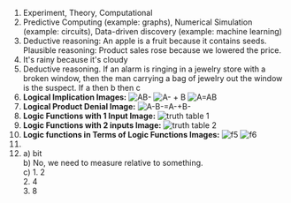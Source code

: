 1. Experiment, Theory, Computational
2. Predictive Computing (example: graphs), Numerical Simulation (example: circuits), Data-driven discovery (example: machine learning)
3. Deductive reasoning: An apple is a fruit because it contains seeds.
   Plausible reasoning: Product sales rose because we lowered the price.
4. It's rainy because it's cloudy
5. Deductive reasoning. If an alarm is ringing in a jewelry store with a broken window, then the man carrying a bag of jewelry out the window is the suspect. If a then b then c
6. **Logical Implication Images:**
   ![AB-](https://lh3.googleusercontent.com/pw/AP1GczP5GhjeWEEJbCJtsFjXv_AwqqtFq6tvp-oLM8-YWboiDq_3bMhnx0ldganoWsXCbCzPHPu1sP6bemn4KYaWoXfzXrBSRYwgLtTCPjtDoORF3Lebat3O6FGnmzsbnJwmo7QhKtmX7Uym-6p_ZZKxJ9p3W5wADWH-iQY3uEpPsOHDBWZjQRH3rDilnQHaiKPaECGbJEVX3CyzYXoUQSBJtsm27qa9alH8uPLO0ckdzvAieRDm0xejoOjK71QWVAypEab3qPRfdbprKns17KHexS-TbSFnDfw5glYKfkBLeRPunfr8lajqY2QkjFXw0M28h72KKFD8sMhWbOm_xufzKlt7-HBhFVPl1KlvFlZXZw1QB1TayTsVJE0XVzKLKgV9Bk9T7UweODX9AJ81j79ZaXirpJUOvJHQvwDDCnjCViubd8JJQyE3HlOrnIWN0CenkkNzwM3uy9cWLy-fVZyDZy5FzCzt8HXNYGe3wcKIlcFUkd2kzAZRQ9XU_u4JiALTAN0Wcb27NSON6rgqnwHOgxIGY4NjIg_Get3llmFfub8PI08qE3WcnDEALwNLXGMQ_NuAbutHhaP77U3iyo6mm_-j6h4IloKX_pwJ5VVhmTdWJsmko9iBPGs2JCgOpDiGo7wrLy-01rCwYDcX3pqsNw78T7_nPGWhsRPjUnu5Zm6EuL1uXp8tyXEFxbqb39pRf8HEXxvvNkbHAcsQTGViQOi7Kdsh8ipsfwAQkTxIcQEQ0hp-MgG1ddHMBpb8fTAXJIGqCLG4m2wn6FmV_OMRUOdNlQkPcxRu_sUlDw_zAwNoB4-IRutEtFOpzHELz4wdHOYXwX0PdcIg2W_q97d3QVauB-ycJps-7BZ2U-nbr8ZgbtfUfqNK54pY3L_V4edlXZONuQK40nwKPfQ0Z642Vqq5gl8uYwWNli0r122VPqXusYI6114EjrqOiXHcppu2945CAgR3hPSVaZoMkctExG-Zy-66pFE=w921-h1228-s-no-gm?authuser=2)
     ![A- + B](https://lh3.googleusercontent.com/pw/AP1GczPrtPx2gVC2CoNKxq9hw6wRAYtxZsh8FTGA1xjSx7bfmli2uPXossr5ahXpoIN2P7UsUVUDvl4t-8Z4PQvd5pvqsTbvu_BF42KadR8swjY6RaU1646o9S_daDb62_xtjD57R-M_gSU8Wkobl0YZGOh7eFekQQqRCw2hX2DcejnajEwry1CHa-tmAY7LCk2u8XqdudHXgQFdQjuuJm7pVZxNYvggOfOay69_LXL08TRkAr7l6l5EGX1l2oOBypob1pb0haaJion3Ga5yaO5hWG-4QBjTQas5oPFFqIlNURhVUUBlkGqF5wEZEhzkEPID1lxazK_Myo-skn6H33Mw-9b6xj0MXD_Vm48SFpuPoqcfL5WxaFyDiMXDGijh6UfIP4hDWoz5JmCjgTev3u36EziYN--asEd7F4Q0xrsmSKydbjRLVd-ygbe8iOp13y6FoqqiJlXq_5rVlZuPmq_m2ruLSyNLrjwTcs_FMPj6yAVg81ObDUMtfy_FruoETvCaA9T0t9gyRjpPWT14gr2VGK7P4xi8z1fQG3LhiadkjygNOOt_VZAhtAqvkK4lRmtsbhlzB_ygNZgZGokiL-WCXrFgk58g10WSKEpzop4aoiJRndf-t7DJ8Zx_4OUU01UKT-C4oGEwCNnylGasQ4NaXmojxQzs02CrpdtoFcYJc1JXZ7bwKde3_Ltmaq-HCKeLDiVCaEoqfKr6FB013k13zMVdREauBAKttWAr-RwBnywo1TCpyHNhOA4ZB6Wi-KR_xHICKlDlI4DFyD1JJBO0nTntcN3EDc_cHmjkQWHzHluALylcNgALWBhwRyDktcJW1BOV59PjlmHTjNLa7QWpiW6-VKZLW1PiO22-f7X0jVqV0ktznC3kVQ9iZaitahqIdEzVUT-YzPwnWHadP1Uy39W2Q4RfHWFqO8kyB03xKCYev0vHgiViWFQIh1nH56WMsWlXLbXHEYri6sHWLPoZWh5TZEGTAjg=w1279-h959-s-no-gm?authuser=2)
   ![A=AB](https://lh3.googleusercontent.com/pw/AP1GczM7vqCV46geLMHKu83WOZFNFNPkzXPM1IsFs4oe5_ey-ifLFlDr4iWWdE0jTdg5FGCbxu-6SfccLgRS1U97CIXbWHyJLjBJGa5tLoHRQejijmg8s3VmWUWVB9og1XLrzrALWjNohIx25HaIeH17Zsg--HOafouBNmiw_ogqRL9mFjPixGk_khX-IetoIF4zwzHW8arRbLY_ypgzzmq8f_C3dgC_QcACsd7YXORn4GtY3hdXqiRL3NVD26GaZRUU6_OwqD1M_R7i9M2cwStfpF4brhIvei433tqa46-xU7GHcVUcr0-8PsBFoEeNl8IVoUx7XLmzKrkBS55PfzeE3ZrbSTTujeQDwhWGzm8w-jy17i-WUOpSDwCbxGzYUqQJ1oqkOmlxWZLK-jrENhO0liVDQ4Vs5UzsG77P7SB94Xg-niMTnnAG8fu-OV3-ncFkSMg1lqPZNFtzNziFhWvOK4f1vQ3nJQp932YDnzOlF3A5g6tbOxv0_JpUwvPXIvxbIxvN_N1IW_TxrP0SEf3DRol_w6tR5yl-BiaApmmp-efEdEBRAeFj-7TVl5dcxVfPxNeMhJmIIR4b6OoL9M-6iy0_4V0pyKQ9Vm9QIX2-H91m-tuGv5EQRqSokFvbcMpdY6mqz3lV-YynRDbWB9INmMgom8TkUTf-1m49oh87x-D426kdGq6O4fpg4OCmXk6wsdk8u_KTSTZkcSKIuj-3ZNrp1kahExcYBBiy450bG0ktenEa5xyMeBjCg3jZuHqsH2o2oW5zvEu3jWh6PLhLkWC4eua9r2xCUNyrQY0M67_SNN1ZfehgWeqWFC-9dIu6MSM3JcVUoTVv7AZJKPyJstart_Q7E11rzuaT6phLFlCsNBC3PiTiUpgu11Lvrb1BHMqxRyzieoBcG_ahvb0ypiI_px8wzjoGxCgr1AcCETqMJ7hL9Lt_kp8RaqHBzf8Thx72jI8JOuj3IZUvQO-8VpFWkHOCILM=w921-h1228-s-no-gm?authuser=2)
7. **Logical Product Denial Image:**
   ![A-B-=A-+B-](https://lh3.googleusercontent.com/pw/AP1GczNvDp6Lo0si0Oiql4YD0pBdwsE0YVKzjAImstjNJAVnrJ-PBRhmmLt8BcDUw4MYV6b3ji_MUiUaQfT03DxvwM3N2WbQeTCkZR-kubbbnchlijgfMhjqfqkHsp6cigj93yICl5LYXtGB9gYY32z6fqZhz0zV6wqlR5_Jur7BvXVWB3LQzW1d8nEzX2soAldvIn5nSi2vxVeq0aGnHMTZUXPNty-IgfFhpsA0aOf09mH1UNUbAF-p6_mMM1d1gVNe7uKZufQJJsbiLPt3uPjw3O_bvCHgikEVMoxjofZgepWlPcy33GGPSDEJnU01rPX_pXa5Mtv0Tjk2ZVtE6EMzXQQ2_ADSIYwBnUhPeiQayYbLytydRIUR146ycymGk4sBYXJzwPp76iQyAkRjH316nWCuozjWuzMiqS1WDGxsMaNmgb-ET7UXC4CECmYPNUBC7p70SYEiiE_v8pcDBDIoJIrORbfBKFsAZuQcs8bK0Myu8uz5o441qIGGwpWv0iWnm0oHUOIKYf2kFmJd3lcgqAkaWPzfrdBxARzerkjGYQGfLmUFrF7gc7uguieG9uvFdzz2wGO-zFVhA1yYeg8ADw0mH_7EVD3OURKGDbxxyqdpJNy2n__iRXUwYRhqVbUtthY9yYXcowtur1jlGd6aXSX8duWyTpgiwsdHFOzveIuvrUQrINWboUeP-s-D8M0Zi6P8mbDWSQ41KnUSsw2abUo0SlV4UYLeVpVk-u6uO7cetWy7EaHqOtVStcY_XXgrNjO9_137Iip9MZ9R_1EVVeOANPhZHP7qqH2cjeWnROf0A73trDzdjjcCUSHURE0T_QXrno1eKuJbdj0HCKyAUwYyUiptbMey4E-xkSkhF9yxnwOp6W4bmqMsD_-zIR1EdHzvbbwegkGULW9A8TGU1W9wfo3eE1tcWflEVc2Lo2aJ6EHJEPxk7Dib43dFWdpnQpsHQ_7GhfcGGjSdbvcPyo7VI3wbl8k=w921-h1228-s-no-gm?authuser=2)  
8. **Logic Functions with 1 Input Image:**
   ![truth table 1](https://lh3.googleusercontent.com/pw/AP1GczO1ltrN2AccpzOxe2M6lhb4hthlr4BerCguBi8XhIAGDrOUfNM5kVYCcKikYAnBDmZwDkE6ejveJNECNPLlRJ-UqYgXsPe9L72XzSUp6PIM2lYoX3wXI-mVVPmLSu67M7fghlqhsUR0Lul3Y1xiE5s1Qm6MF6tiUmuglqzD0J_6kEkgoQZpeS534sN179xeetISs4728Ja_QGUi2pxgZdth7iNrmCSYivH6wjZM2hUPfEGg5Gb4JPlOMTnNklm5O-yuLXWJPgKBE8gimcVN4xFYLLpSgmyVZvaPotvSeWg8ydraXeliRsfRdHaJsy3USqzTNiuN51DtGxsbYzISbHPBZwNGXIOVWqNbPyhg4m_gu-71bwHHKj9P_Z875ngA0Tmc3uhBNyi3hpZ8A-MFuvL9DPvNDT21SkTC6RMT_jI2rXWPw8VPnpQ50-Bmj0zRQKLlmotusU3wJoIHK20MeCdne8UdT85pPnJDd91KfioOpzbrLSrJXqfpCYP-ngpBy6TXdvGKNll8pQczN1KWs6VSvExRN_r93P6gz0dQowxYSdiN5QAPMDqvjKnWBmScA5Hj66u0wihiT2_rcfMcMZPaT69Hkfw72fZDxtmSpnh5my6SewnU3h0oSuNcCVYInosGLGiRVkZh7SstyEl03dxw9WH8raPiJJyRb4XAY_Yu4yPHp43FRzvkLtOPzfof0HpsuA7m1zbMbUDesYNzaZcXydR56zNoQ5a4JHNWDImYndqCrC7Ss9QkbifxLSznUbuXrQQI3h_nnH_vo0mvXJufKIRWH6zmMX2vhdnAd4jKhcaztf2sfn0asl5cWN8y-XUJ2YCCmp_NLQgkb5sPwQ1sRHdlvR5569Np8j8HHecNWsZccrZXzndfsatn-l3SvOM_HuGowZTPMkUu45vAlWPsBb7yNJ4JGCHccRjJ8mkkD-1i49BXLmcPCj9aPMCAAMVMKMZhHbnhShI5QNZ3A6fF7WWo-cg=w921-h1228-s-no-gm?authuser=2)
9.  **Logic Functions with 2 inputs Image:**
    ![truth table 2](https://lh3.googleusercontent.com/pw/AP1GczOUD_EiSVhdl6t3vcAHPy3Gi3w9-_MIiLZoQvF88wN3IR2L8R59aDXRYOh6he3ojdm_ERFy1M5kN2S03b46y06TYw7_hsy_0qrF5TKpL5W-UCRUBuEUuml0E4PZRIFM69X6-ldxv-qKg4pUi4Uq8Z0Z0qdUajzMQIwm4LIdOtHAPhSHmzZiAstAHvar4fGhjEzO7wDul2zrx8M83-fk951cYF-_AgwXZwG3Ypv3sZf8T7fduAEq3GjwriSrZqph7cB855Y90JlhZjABOsqxDeCtCaY-ptvoO3lsMYpNeajCJip5SqimNwzGwVf4iMsQau4rT4QjOmnyWGZB0pvKbbAKwYipNwnokxcwuJmd0QsHXX_pBSj3Fb5-jeq4MWIJzLBYCN_McjEMfJGfqDHRskbyQFcyL5dX6dF-ex5VQUZjnDDWc-aOUa0J3gzMtxu1vZYU7DG0ZvLfNopXTBj1pLvYGUjqgkMfOET8L0ESG__h3N1H_5xF7FUapCZKtPqcpm4Kss8vTri6MeE5NZz4UuRwvfz7IeEpXPpNlqvmKRWdNszGAPzM4ZLreeJkYdxSfxJCxBVgTvWENs6YAPRi3EwUC0u9VWSIaLV4C3HZNowG7w_16djBfO2cHyHAUkSUcor1GFaQNz-IMNt-sd_5SOKGxStrEpRlMIuB7WfPUMv_cA-7Edg22qk6CrUAny8oYjYilKtWjk10ZWOp6fochQAyus30DJa9rkHHS7SElABOIJkImI4mJbKmVrYdkYuVWT8TQ73sLmFcipyrgLoVw3lzSSGdn5O6Lar3CeHbHi_KWtWjb_mrXTjkZsaQdN-whU9UZfe8vbYd1s1VQt53vxyVNjyCHDaMHboq7dpijEb_zUQYYpPuLty8ves7vhPCLsDOSW2SDsXglHHjTRSqOg8FQAecv1RLaT3Nziuz1owlyMRbWCX01TRUsBvTreBPe8wPo5gu9lOShibK0tXf_X3B9h7Fhus=w921-h1228-s-no-gm?authuser=2)
10. **Logic functions in Terms of Logic Functions Images:**
   ![f5](https://lh3.googleusercontent.com/pw/AP1GczNtvHa0dYXKvwXg5FhlbcgU6qq74J4wEvCUKikCkeHiAV-FZi_oy2qYJ60yb4svE5PJvetUsjO4PeHbvsACuQ1kJeZW2RCnhJWafaK9Z2GobDhiKU4H5J4eAHvvXvkaaMfWe4WyIl4NGpPPy9S6KU97rK0IzdN82-aVK4tHxYy_QUKaEEZBkM29itCQMw5J_6HZXhIYw63xuWJZUnHWQZqo6RUzzU9nOofCkQhNb6ByFuZfMx-G-dlFZbPp4xhmQXyD8EnEaPaGKAq2sSbMybn9zSPUsLCPQXK7ZToWCaCEClEi6LA_B5C8PRO3jltgRGkpg93osF1mXMloUsKxRxs5qiJjnsvnvraS0dZUr_fTocJJX3Kd2AZWqGaAOe_NmZEdEY11o918s1R7BZySuBQ7_bNzac2IeRJsnJUU53Inr20R4NJLC608P89qGi2S0laek8lK6lnlsDpB6Vya0Wh9kBIG4PuaoC5Wz36dz2zajmGnd6PNV4_NZiH3UNmB-7dReDUIqnDYzs54C7N9_ov875fi3g0Z1N36Y2k_b5GQPF1_WZeD7y3yejnvFA3OubuS6KJ4ElQXF7UKUHbSCaRth0HsKNUl2LIlsD-Z-zQNW9XMN0FHtdOK3EF5OQMMP_j43zzh88y1iwblDaDrvfMRF2VtzJjd5H_duXS4JFuTaAMp7pLk4TyrWQoVC3O936rqLH3gZ3ehCEqHU7W0CK2-S1rceVZHzVMPGB_PWXDxeR4TTDbh5LXrneQyaGWEBwonNM6NtpREqwL8TEZRxR6U-jD-4R7O23MnEronCbzR1T_03HmKk6OPMzoSs0RlqG0cxi_RVQ-0Ghpoilz3jpd4g3a2me1bUruKNVHgTBe4rOwPt1PkPhicQiGKsPM1dUkvGndwqmWcDUr4ealWQEcynIXCid3ulBaObT16H9uVh2Mbfw2uBcLvPRp3uIKGrfwFGk9hy-TA-nWplWH0-pSi25WpDt0=w1279-h959-s-no-gm?authuser=2)
![f6](https://lh3.googleusercontent.com/pw/AP1GczMfavvbmSUJpPidKaQeVG_cdEqMWy5C-qn74l_qLA0PHXPaqtAO5Z8FPFUeev4c-53Lit8uj9niF6Clzc1olKwY3k3izZ6jS7X8fKO09Knez4AGfbcMChUOpRWuAKmtFSBn4hcxnBowsdL6jqCs9uEBTh_GoCUvzLbT8HWtkD3D3rwwjdmPZdXP1AfzS_UkphCvxn9BjguTlHJc-uvUCai9oWKTmLMQElUXDS6LR-FR7wwgLMzH9iumgLxyaAJQ7Y8cL9YvDE5lcgSoI8WmV2dXWgrFRjq9XpS2kWZ0ix1Je-YQItpTSJ8sdXhH4m-TWVH_AKCGjK2_gwGJMIcITLnhHXNr-zclG00HRCjua6QVitjRLsbc-ydDOhyWOnUQZaeh0-fkpXjqUk8A7ciH30rXyywOf8sBqcF0rsB80xIoXlUNSs11X9MGZwce7fxe0aBO2G_dnLujFamz-NQlfvBySYThGyY6aPm7ypLsIWJ-AZd1T0KtkqkPazeNaGmJWRXYf4Vi_oin9WFGXbQID3cZ9wBVZY0NcdQb8SOmA7nnSBld7cNMXxmIufuhRCXzUDooYScKmp7KRf6Yc59zG7hTTlncJilsxq16NqSSsw1wDqoy4mtY-yNF6gGJxt7fjTNS0sszwzHXDKZn4DHPBMMHOHnx8l_kmYHC6icHhHXJKs8njc6-Wcw0vTh6nPQdjO7H3NL__aor_nkPozqYYIiMrBPMgVbW9QsNxmRMKT5JLFAgLNvOP6ULJ5-9W6iwi0PEZdnuqbtEVQwFeCIOL2E0ARGQLph_ZpCQhnOHXZuW2h2520bUpsmdKjRnPUetKowlN2AyNDbTuL6-d9Wfp2UUWvAC-Q_d7XJBGtl3ByaSDsf1_8t4jIIWad-b2KkOft8t0eNZKUoSYX2cxggAz8guVr7n5bJfWu0sukZpuBqmu59A9FjvC1Ynpsp0z8WIvChdNRlMaQvVXFY3pcqezMN8TpVN--s=w1279-h959-s-no-gm?authuser=2)
12.   
13. a) bit  
    b) No, we need to measure relative to something.  
    c) 1. 2  
       2. 4  
       3. 8  
